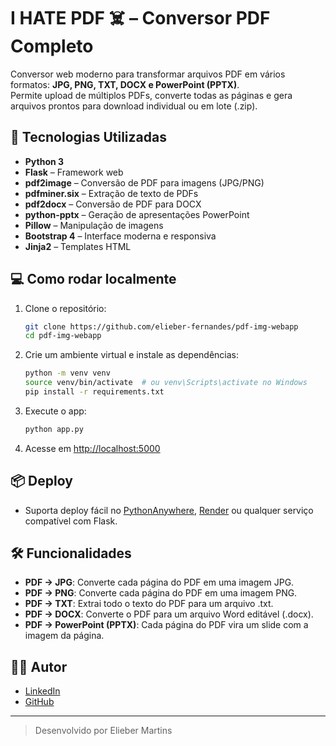 # I HATE PDF ☠️ – Conversor PDF Completo

Conversor web moderno para transformar arquivos PDF em vários formatos: **JPG, PNG, TXT, DOCX e PowerPoint (PPTX)**.  
Permite upload de múltiplos PDFs, converte todas as páginas e gera arquivos prontos para download individual ou em lote (.zip).

## 🚀 Tecnologias Utilizadas

- **Python 3**
- **Flask** – Framework web
- **pdf2image** – Conversão de PDF para imagens (JPG/PNG)
- **pdfminer.six** – Extração de texto de PDFs
- **pdf2docx** – Conversão de PDF para DOCX
- **python-pptx** – Geração de apresentações PowerPoint
- **Pillow** – Manipulação de imagens
- **Bootstrap 4** – Interface moderna e responsiva
- **Jinja2** – Templates HTML

## 💻 Como rodar localmente

1. Clone o repositório:
    ```bash
    git clone https://github.com/elieber-fernandes/pdf-img-webapp
    cd pdf-img-webapp
    ```

2. Crie um ambiente virtual e instale as dependências:
    ```bash
    python -m venv venv
    source venv/bin/activate  # ou venv\Scripts\activate no Windows
    pip install -r requirements.txt
    ```

3. Execute o app:
    ```bash
    python app.py
    ```

4. Acesse em [http://localhost:5000](http://localhost:5000)

## 📦 Deploy

- Suporta deploy fácil no [PythonAnywhere](https://www.pythonanywhere.com/), [Render](https://render.com/) ou qualquer serviço compatível com Flask.

## 🛠️ Funcionalidades

- **PDF → JPG**: Converte cada página do PDF em uma imagem JPG.
- **PDF → PNG**: Converte cada página do PDF em uma imagem PNG.
- **PDF → TXT**: Extrai todo o texto do PDF para um arquivo .txt.
- **PDF → DOCX**: Converte o PDF para um arquivo Word editável (.docx).
- **PDF → PowerPoint (PPTX)**: Cada página do PDF vira um slide com a imagem da página.

## 👨‍💻 Autor

- [LinkedIn](https://www.linkedin.com/in/eliebermartins/)
- [GitHub](https://github.com/elieber-fernandes)

---

> Desenvolvido por Elieber Martins
